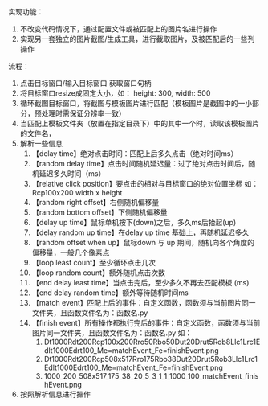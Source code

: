 实现功能：
1. 不改变代码情况下，通过配置文件或被匹配上的图片名进行操作
2. 实现另一套独立的图片截图/生成工具，进行截取图片，及被匹配后的一些列操作

流程：
1. 点击目标窗口/输入目标窗口 获取窗口句柄
2. 将目标窗口resize成固定大小，如： height: 300, width: 500
3. 循环截图目标窗口，将截图与模板图片进行匹配（模板图片是截图中的一小部分，预处理时需保证分辨率一致）
4. 当匹配上模板文件夹（放置在指定目录下）中的其中一个时，读取该模板图片的文件名， 
5. 解析一些信息
   1. 【delay time】绝对点击时间：匹配上后多久点击（绝对时间ms）
   2. 【random delay time】点击时间随机延迟量：过了绝对点击时间后，随机延迟多久时间（ms）
   3. 【relative click position】要点击的相对与目标窗口的绝对位置坐标 如：Rcp100x200 width x height
   4. 【random right offset】右侧随机偏移量
   5. 【random bottom offset】下侧随机偏移量
   6. 【delay up time】鼠标单机按下(down)之后，多久ms后抬起(up)
   7. 【delay random up time】在delay up time 基础上，再随机延迟多久
   8. 【random offset when up】鼠标down 与 up 期间，随机向各个角度的偏移量，一般几个像素点
   9. 【loop least count】至少循环点击几次
   10. 【loop random count】额外随机点击次数 
   11. 【end delay least time】当点击完后，至少多久不再去匹配模板 (ms)
   12. 【end delay random time】额外等待随机时间ms
   13. 【match event】匹配上后的事件：自定义函数，函数须与当前图片同一文件夹，且函数文件名为：函数名.py
   14. 【finish event】所有操作都执行完后的事件：自定义函数，函数须与当前图片同一文件夹，且函数文件名为：函数名.py 
   如：
       1. Dt1000Rdt200Rcp100x200Rro50Rbo50Dut20Drut5Rob8Llc1Lrc1Edlt1000Edrt100_Me=matchEvent_Fe=finishEvent.png
       2. Dt1000Rdt200Rcp508x517Rro175Rbo38Dut20Drut5Rob3Llc1Lrc1Edlt1000Edrt100_Me=matchEvent_Fe=finishEvent.png
       3. 1000_200_508x517_175_38_20_5_3_1_1_1000_100_matchEvent_finishEvent.png
6. 按照解析信息进行操作

   
   
   
